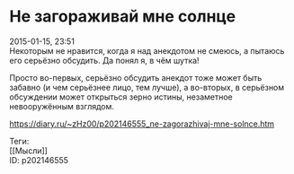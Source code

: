 Не загораживай мне солнце
==========================

   
 2015-01-15, 23:51   
  Некоторым не нравится, когда я над анекдотом не смеюсь, а пытаюсь его серьёзно обсудить. Да понял я, в чём шутка!   
   
 Просто во-первых, серьёзно обсудить анекдот тоже может быть забавно (и чем серьёзнее лицо, тем лучше), а во-вторых, в серьёзном обсуждении может открыться зерно истины, незаметное невооружённым взглядом.   
    
 <https://diary.ru/~zHz00/p202146555_ne-zagorazhivaj-mne-solnce.htm>   
   
 Теги:   
 [[Мысли]]   
 ID: p202146555